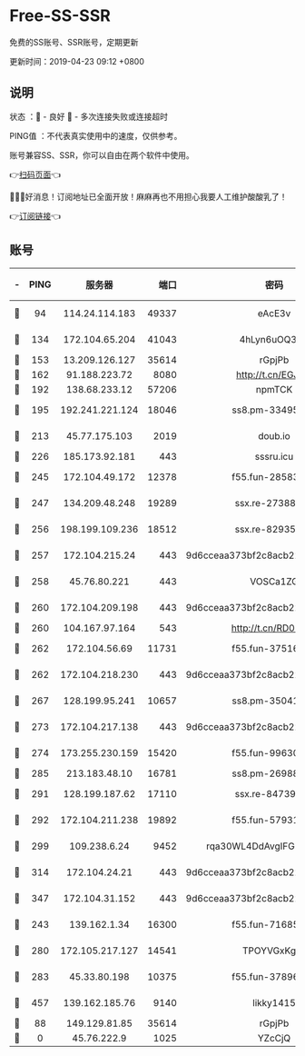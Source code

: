 # Free-SS-SSR

免费的SS账号、SSR账号，定期更新

更新时间：2019-04-23 09:12 +0800

## 说明

状态     ：🙂 - 良好 🙁 - 多次连接失败或连接超时

PING值   ：不代表真实使用中的速度，仅供参考。

账号兼容SS、SSR，你可以自由在两个软件中使用。

👉[扫码页面](https://liesauer.github.io/Free-SS-SSR/)👈

🎉🎉🎉好消息！订阅地址已全面开放！麻麻再也不用担心我要人工维护酸酸乳了！

👉[订阅链接](https://www.liesauer.net/yogurt/subscribe?ACCESS_TOKEN=DAYxR3mMaZAsaqUb)👈

## 账号

|-|PING|服务器|端口|密码|加密方式|区域|
|:----:|:----:|:-----:|-----:|:----:|:----:|:----:|
|🙂|94|114.24.114.183|49337|eAcE3v|chacha20-ietf|TW|
|🙂|134|172.104.65.204|41043|4hLyn6uOQ3hU|aes-256-cfb|JP|
|🙂|153|13.209.126.127|35614|rGpjPb|rc4-md5|KR|
|🙂|162|91.188.223.72|8080|http://t.cn/EGJIyrl|rc4-md5|RU|
|🙂|192|138.68.233.12|57206|npmTCK|rc4-md5|US|
|🙂|195|192.241.221.124|18046|ss8.pm-33495332|aes-256-cfb|US|
|🙂|213|45.77.175.103|2019|doub.io|aes-128-ctr|SG|
|🙂|226|185.173.92.181|443|sssru.icu|rc4-md5|RU|
|🙂|245|172.104.49.172|12378|f55.fun-28583571|aes-256-cfb|SG|
|🙂|247|134.209.48.248|19289|ssx.re-27388997|aes-256-cfb|US|
|🙂|256|198.199.109.236|18512|ssx.re-82935450|aes-256-cfb|US|
|🙂|257|172.104.215.24|443|9d6cceaa373bf2c8acb22e60b6a58be6|aes-256-cfb|US|
|🙂|258|45.76.80.221|443|VOSCa1ZG|aes-256-cfb|DE|
|🙂|260|172.104.209.198|443|9d6cceaa373bf2c8acb22e60b6a58be6|aes-256-cfb|US|
|🙂|260|104.167.97.164|543|http://t.cn/RD0D7sx|rc4-md5|CA|
|🙂|262|172.104.56.69|11731|f55.fun-37516800|aes-256-cfb|SG|
|🙂|262|172.104.218.230|443|9d6cceaa373bf2c8acb22e60b6a58be6|aes-256-cfb|US|
|🙂|267|128.199.95.241|10657|ss8.pm-35041128|aes-256-cfb|SG|
|🙂|273|172.104.217.138|443|9d6cceaa373bf2c8acb22e60b6a58be6|aes-256-cfb|US|
|🙂|274|173.255.230.159|15420|f55.fun-99630859|aes-256-cfb|US|
|🙂|285|213.183.48.10|16781|ss8.pm-26988503|rc4-md5|RU|
|🙂|291|128.199.187.62|17110|ssx.re-84739131|aes-256-cfb|SG|
|🙂|292|172.104.211.238|19892|f55.fun-57931164|aes-256-cfb|US|
|🙂|299|109.238.6.24|9452|rqa30WL4DdAvgIFG6Fs3znzTa|aes-256-cfb|FR|
|🙂|314|172.104.24.21|443|9d6cceaa373bf2c8acb22e60b6a58be6|aes-256-cfb|US|
|🙂|347|172.104.31.152|443|9d6cceaa373bf2c8acb22e60b6a58be6|aes-256-cfb|US|
|🙂|243|139.162.1.34|16300|f55.fun-71685076|aes-256-cfb|SG|
|🙂|280|172.105.217.127|14541|TPOYVGxKglpi|aes-256-cfb|JP|
|🙂|283|45.33.80.198|10375|f55.fun-37896018|aes-256-cfb|US|
|🙂|457|139.162.185.76|9140|likky1415|aes-256-cfb|DE|
|🙁|88|149.129.81.85|35614|rGpjPb|rc4-md5|HK|
|🙁|0|45.76.222.9|1025|YZcCjQ|rc4-md5|JP|
